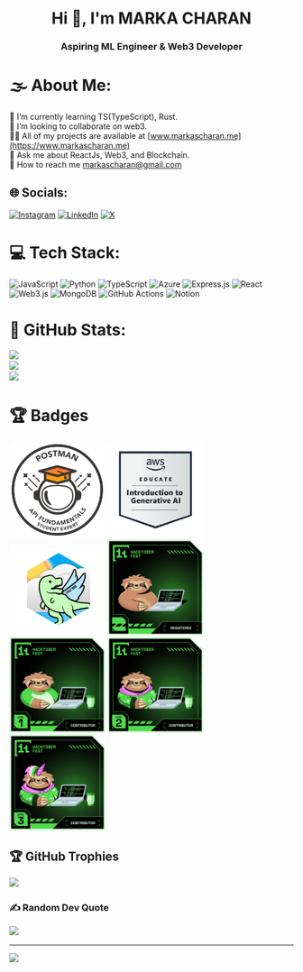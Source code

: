 <h1 align="center">Hi 👋, I'm MARKA CHARAN</h1>
<h3 align="center">Aspiring ML Engineer & Web3 Developer</h3>

# 🌫 About Me:
🌱 I’m currently learning TS(TypeScript), Rust.<br>
👯 I’m looking to collaborate on web3.<br>
👨‍💻 All of my projects are available at [www.markascharan.me](https://www.markascharan.me)<br>
💬 Ask me about ReactJs, Web3, and Blockchain.<br>
📧 How to reach me markascharan@gmail.com

## 🌐 Socials:
[![Instagram](https://img.shields.io/badge/Instagram-%23E4405F.svg?logo=Instagram&logoColor=white)](https://instagram.com/m.s.charan__)
[![LinkedIn](https://img.shields.io/badge/LinkedIn-%230077B5.svg?logo=linkedin&logoColor=white)](https://www.linkedin.com/in/marka-s-charan-0a4a9727a/)
[![X](https://img.shields.io/badge/X-black.svg?logo=X&logoColor=white)](https://x.com/charan_mar68075)

# 💻 Tech Stack:
![JavaScript](https://img.shields.io/badge/javascript-%23323330.svg?style=for-the-badge&logo=javascript&logoColor=%23F7DF1E)
![Python](https://img.shields.io/badge/python-3670A0?style=for-the-badge&logo=python&logoColor=ffdd54)
![TypeScript](https://img.shields.io/badge/typescript-%23007ACC.svg?style=for-the-badge&logo=typescript&logoColor=white)
![Azure](https://img.shields.io/badge/azure-%230072C6.svg?style=for-the-badge&logo=microsoftazure&logoColor=white)
![Express.js](https://img.shields.io/badge/express.js-%23404d59.svg?style=for-the-badge&logo=express&logoColor=%2361DAFB)
![React](https://img.shields.io/badge/react-%2320232a.svg?style=for-the-badge&logo=react&logoColor=%2361DAFB)
![Web3.js](https://img.shields.io/badge/web3.js-F16822?style=for-the-badge&logo=web3.js&logoColor=white)
![MongoDB](https://img.shields.io/badge/MongoDB-%234ea94b.svg?style=for-the-badge&logo=mongodb&logoColor=white)
![GitHub Actions](https://img.shields.io/badge/github%20actions-%232671E5.svg?style=for-the-badge&logo=githubactions&logoColor=white)
![Notion](https://img.shields.io/badge/Notion-%23000000.svg?style=for-the-badge&logo=notion&logoColor=white)



# 🌊 GitHub Stats:
![](https://github-readme-stats.vercel.app/api?username=MARKASCHARAN&theme=tokyonight&hide_border=true&include_all_commits=true&count_private=true)<br/>
![](https://github-readme-streak-stats.herokuapp.com/?user=MARKASCHARAN&theme=tokyonight&hide_border=true)<br/>
![](https://github-readme-stats.vercel.app/api/top-langs/?username=MARKASCHARAN&theme=tokyonight&hide_border=true&include_all_commits=true&count_private=true&layout=compact)


# 🏆 Badges
<img src="assertion-86MtTEOfTjW9pWQMkl0DNQ.png" alt="My Badge" style="width: 170px; height: auto;"> <img src="aws-educate-introduction-to-generative-ai.png" alt="My Badge" style="width: 170px; height: auto;"> <img src="eyJidWNrZXQiOiJob2xvcGluLWFzc2V0cyIsImtleSI6ImFzc2V0cy9jbDd0ZDhncDUwMTMyMDlrMHd1OHFlNHg5IiwiZWRpdHMiOnsicm90YXRlIjpudWxsfX0=.png" alt="My Badge" style="width: 170px; height: auto;"> <img src="level0-sloth-code-0-0-0-0.png" alt="My Badge" style="width: 170px; height: auto;"> <img src="level1-sloth-code-tumbler-0-0-0.png" alt="My Badge" style="width: 170px; height: auto;"> <img src="level2-sloth-code-tumbler-hoodie-0-0.png" alt="My Badge" style="width: 170px; height: auto;"> <img src="level3-sloth-code-tumbler-hoodie-tail-0.png" alt="My Badge" style="width: 170px; height: auto;">



## 🏆 GitHub Trophies
![](https://github-profile-trophy.vercel.app/?username=MARKASCHARAN&theme=radical&no-frame=false&no-bg=true&margin-w=4)

### ✍️ Random Dev Quote
![](https://quotes-github-readme.vercel.app/api?type=horizontal&theme=radical)

---
[![](https://visitcount.itsvg.in/api?id=MARKASCHARAN&icon=0&color=0)](https://visitcount.itsvg.in)


